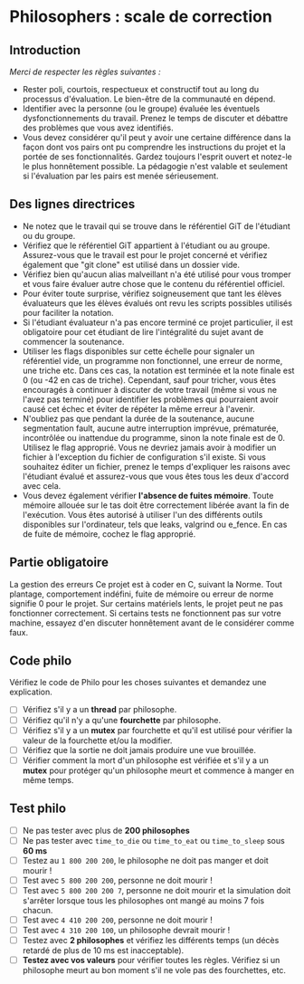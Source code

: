 # Philosophers : scale de correction

## Introduction

*Merci de respecter les règles suivantes :*
* Rester poli, courtois, respectueux et constructif
tout au long du processus d'évaluation. Le bien-être de la communauté en dépend.
* Identifier avec la personne (ou le groupe) évaluée les éventuels dysfonctionnements du travail. Prenez le temps de discuter
et débattre des problèmes que vous avez identifiés.
* Vous devez considérer qu'il peut y avoir une certaine différence dans la façon dont vos pairs ont pu comprendre les instructions du projet et la portée de ses fonctionnalités. Gardez toujours l'esprit ouvert et notez-le le plus honnêtement possible. La pédagogie n'est valable et seulement si l'évaluation par les pairs est menée sérieusement.

## Des lignes directrices
* Ne notez que le travail qui se trouve dans le référentiel GiT de l'étudiant ou du groupe.
* Vérifiez que le référentiel GiT appartient à l'étudiant ou au groupe. Assurez-vous que le travail est pour le projet concerné et vérifiez également que "git clone" est utilisé dans un dossier vide.
* Vérifiez bien qu'aucun alias malveillant n'a été utilisé pour vous tromper et vous faire évaluer autre chose que le contenu du référentiel officiel.
* Pour éviter toute surprise, vérifiez soigneusement que tant les élèves évaluateurs que les élèves évalués ont revu les scripts possibles utilisés pour faciliter la notation.
* Si l'étudiant évaluateur n'a pas encore terminé ce projet particulier, il est obligatoire pour cet étudiant de lire l'intégralité du sujet avant de commencer la soutenance.
* Utiliser les flags disponibles sur cette échelle pour signaler un référentiel vide, un programme non fonctionnel, une erreur de norme, une triche etc. Dans ces cas, la notation est terminée et la note finale est 0 (ou -42 en cas de triche). Cependant, sauf pour tricher, vous êtes
encouragés à continuer à discuter de votre travail (même si vous ne l'avez pas terminé) pour identifier les problèmes qui pourraient avoir causé
cet échec et éviter de répéter la même erreur à l'avenir.
* N'oubliez pas que pendant la durée de la soutenance, aucune segmentation fault, aucune autre interruption imprévue, prématurée, incontrôlée ou inattendue du programme, sinon la note finale est de 0. Utilisez le flag approprié.
Vous ne devriez jamais avoir à modifier un fichier à l'exception du fichier de configuration s'il existe. Si vous souhaitez éditer un fichier, prenez le temps d'expliquer les raisons avec l'étudiant évalué et assurez-vous que vous êtes tous les deux d'accord avec cela.
* Vous devez également vérifier **l'absence de fuites mémoire**. Toute mémoire allouée sur le tas doit être correctement libérée avant la fin de l'exécution.
Vous êtes autorisé à utiliser l'un des différents outils disponibles sur l'ordinateur, tels que
leaks, valgrind ou e_fence. En cas de fuite de mémoire, cochez le flag approprié.

## Partie obligatoire
La gestion des erreurs
Ce projet est à coder en C, suivant la Norme.
Tout plantage, comportement indéfini, fuite de mémoire ou erreur de norme signifie 0 pour le projet.
Sur certains matériels lents, le projet peut ne pas fonctionner correctement.
Si certains tests ne fonctionnent pas sur votre machine, essayez d'en discuter honnêtement avant de le considérer comme faux.

## Code philo
Vérifiez le code de Philo pour les choses suivantes et demandez une explication.
- [ ] Vérifiez s'il y a un **thread** par philosophe.
- [ ] Vérifiez qu'il n'y a qu'une **fourchette** par philosophe.
- [ ] Vérifiez s'il y a un **mutex** par fourchette et qu'il est utilisé pour vérifier la valeur de la fourchette et/ou la modifier. 
- [ ] Vérifiez que la sortie ne doit jamais produire une vue brouillée.
- [ ] Vérifier comment la mort d'un philosophe est vérifiée et s'il y a un **mutex** pour protéger qu'un philosophe meurt et commence à manger en même temps.

## Test philo
- [ ] Ne pas tester avec plus de **200 philosophes**
- [ ] Ne pas tester avec ```time_to_die``` ou ```time_to_eat``` ou ```time_to_sleep``` sous **60 ms**
- [ ] Testez au ```1 800 200 200```, le philosophe ne doit pas manger et doit mourir !
- [ ] Test avec ```5 800 200 200```, personne ne doit mourir !
- [ ] Test avec ```5 800 200 200 7```, personne ne doit mourir et la simulation doit s'arrêter lorsque tous les philosophes ont mangé au moins 7 fois chacun.
- [ ] Test avec ```4 410 200 200```, personne ne doit mourir !
- [ ] Test avec ```4 310 200 100```, un philosophe devrait mourir !
- [ ] Testez avec **2 philosophes** et vérifiez les différents temps (un décès retardé de plus de 10 ms est inacceptable).
- [ ] **Testez avec vos valeurs** pour vérifier toutes les règles. Vérifiez si un philosophe meurt au bon moment s'il ne vole pas des fourchettes, etc.